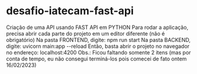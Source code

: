 # desafio-iatecam-fast-api
Criação de uma API usando FAST API em PYTHON
Para rodar a aplicação, precisa abrir cada parte do projeto em um editor diferente (não é obrigatório)
Na pasta FRONTEND, digite: npm run start
Na pasta BACKEND, digite: uvicorn main:app --reload
Então, basta abrir o projeto no navegador no endereço: localhost:4200
Obs.:  Ficou faltando somente 2 itens (mas por conta de tempo, eu não consegui terminá-los pois comecei de fato ontem 16/02/2023)
